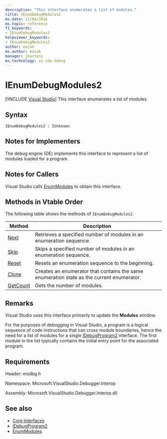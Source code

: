 ```yaml
---
description: "This interface enumerates a list of modules."
title: IEnumDebugModules2
ms.date: 11/04/2016
ms.topic: reference
f1_keywords:
- IEnumDebugModules2
helpviewer_keywords:
- IEnumDebugModules2
author: maiak
ms.author: maiak
manager: jmartens
ms.technology: vs-ide-debug
---
```

# IEnumDebugModules2

 [!INCLUDE [Visual Studio](~/includes/applies-to-version/vs-windows-only.md)]
This interface enumerates a list of modules.

## Syntax

```
IEnumDebugModules2 : IUnknown
```

## Notes for Implementers
 The debug engine (DE) implements this interface to represent a list of modules loaded for a program.

## Notes for Callers
 Visual Studio calls [EnumModules](../../../extensibility/debugger/reference/idebugprogram2-enummodules.md) to obtain this interface.

## Methods in Vtable Order
 The following table shows the methods of `IEnumDebugModules2`.

|Method|Description|
|------------|-----------------|
|[Next](../../../extensibility/debugger/reference/ienumdebugmodules2-next.md)|Retrieves a specified number of modules in an enumeration sequence.|
|[Skip](../../../extensibility/debugger/reference/ienumdebugmodules2-skip.md)|Skips a specified number of modules in an enumeration sequence.|
|[Reset](../../../extensibility/debugger/reference/ienumdebugmodules2-reset.md)|Resets an enumeration sequence to the beginning.|
|[Clone](../../../extensibility/debugger/reference/ienumdebugmodules2-clone.md)|Creates an enumerator that contains the same enumeration state as the current enumerator.|
|[GetCount](../../../extensibility/debugger/reference/ienumdebugmodules2-getcount.md)|Gets the number of modules.|

## Remarks
 Visual Studio uses this interface primarily to update the **Modules** window.

 For the purposes of debugging in Visual Studio, a program is a logical sequence of code instructions that can cross module boundaries, hence the need for a list of modules for a single [IDebugProgram2](../../../extensibility/debugger/reference/idebugprogram2.md) interface. The first module in the list typically contains the initial entry point for the associated program.

## Requirements
 Header: msdbg.h

 Namespace: Microsoft.VisualStudio.Debugger.Interop

 Assembly: Microsoft.VisualStudio.Debugger.Interop.dll

## See also
- [Core Interfaces](../../../extensibility/debugger/reference/core-interfaces.md)
- [IDebugProgram2](../../../extensibility/debugger/reference/idebugprogram2.md)
- [EnumModules](../../../extensibility/debugger/reference/idebugprogram2-enummodules.md)
